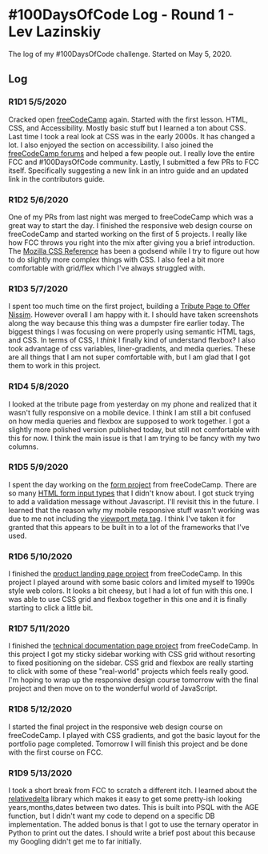 # #100DaysOfCode Log - Round 1 - Lev Lazinskiy

The log of my #100DaysOfCode challenge. Started on May 5, 2020.

## Log

### R1D1 5/5/2020
Cracked open [freeCodeCamp](https://www.freecodecamp.org/) again. Started with the first lesson. HTML, CSS, and Accessibility. Mostly basic stuff but I learned a ton about CSS. Last time I took a real look at CSS was in the early 2000s. It has changed a lot. I also enjoyed the section on accessibility. I also joined the [freeCodeCamp forums](https://www.freecodecamp.org/forum/) and helped a few people out. I really love the entire FCC and #100DaysOfCode community. Lastly, I submitted a few PRs to FCC itself. Specifically suggesting a new link in an intro guide and an updated link in the contributors guide.

### R1D2 5/6/2020
One of my PRs from last night was merged to freeCodeCamp which was a great way to start the day. I finished the responsive web design course on freeCodeCamp and started working on the first of 5 projects. I really like how FCC throws you right into the mix after giving you a brief introduction. The [Mozilla CSS Reference](https://developer.mozilla.org/en-US/docs/Web/CSS/Reference#Keyword_index) has been a godsend while I try to figure out how to do slightly more complex things with CSS. I also feel a bit more comfortable with grid/flex which I've always struggled with. 

### R1D3 5/7/2020
I spent too much time on the first project, building a [Tribute Page to Offer Nissim](https://levlaz.org/portfolio/tribute/). However overall I am happy with it. I should have taken screenshots along the way because this thing was a dumpster fire earlier today. The biggest things I was focusing on were properly using semantic HTML tags, and CSS. In terms of CSS, I *think* I finally kind of understand flexbox? I also took advantage of css variables, liner-gradients, and media queries. These are all things that I am not super comfortable with, but I am glad that I got them to work in this project. 

### R1D4 5/8/2020
I looked at the tribute page from yesterday on my phone and realized that it wasn't fully responsive on a mobile device. I think I am still a bit confused on how media queries and flexbox are supposed to work together. I got a slightly more polished version published today, but still not comfortable with this for now. I think the main issue is that I am trying to be fancy with my two columns. 

### R1D5 5/9/2020
I spent the day working on the [form project](https://levlaz.org/portfolio/form/) from freeCodeCamp. There are so many [HTML form input types](https://developer.mozilla.org/en-US/docs/Web/HTML/Element/input) that I didn't know about. I got stuck trying to add a validation message without Javascript. I'll revisit this in the future. I learned that the reason why my mobile responsive stuff wasn't working was due to me not including the [viewport meta tag](https://developer.mozilla.org/en-US/docs/Mozilla/Mobile/Viewport_meta_tag). I think I've taken it for granted that this appears to be built in to a lot of the frameworks that I've used. 

### R1D6 5/10/2020
I finished the [product landing page project](https://levlaz.org/portfolio/landing_page/) from freeCodeCamp. In this project I played around with some basic colors and limited myself to 1990s style web colors. It looks a bit cheesy, but I had a lot of fun with this one. I was able to use CSS grid and flexbox together in this one and it is finally starting to click a little bit.

### R1D7 5/11/2020
I finished the [technical documentation page project](https://levlaz.org/portfolio/docs/) from freeCodeCamp. In this project I got my sticky sidebar working with CSS grid without resorting to fixed positioning on the sidebar. CSS grid and flexbox are really starting to click with some of these "real-world" projects which feels really good. I'm hoping to wrap up the responsive design course tomorrow with the final project and then move on to the wonderful world of JavaScript.

### R1D8 5/12/2020
I started the final project in the responsive web design course on freeCodeCamp. I played with CSS gradients, and got the basic layout for the portfolio page completed. Tomorrow I will finish this project and be done with the first course on FCC. 

### R1D9 5/13/2020
I took a short break from FCC to scratch a different itch. I learned about the [relativedelta](https://dateutil.readthedocs.io/en/stable/relativedelta.html) library which makes it easy to get some pretty-ish looking years,months,dates between two dates. This is built into PSQL with the AGE function, but I didn't want my code to depend on a specific DB implementation. The added bonus is that I got to use the ternary operator in Python to print out the dates. I should write a brief post about this because my Googling didn't get me to far initially. 
